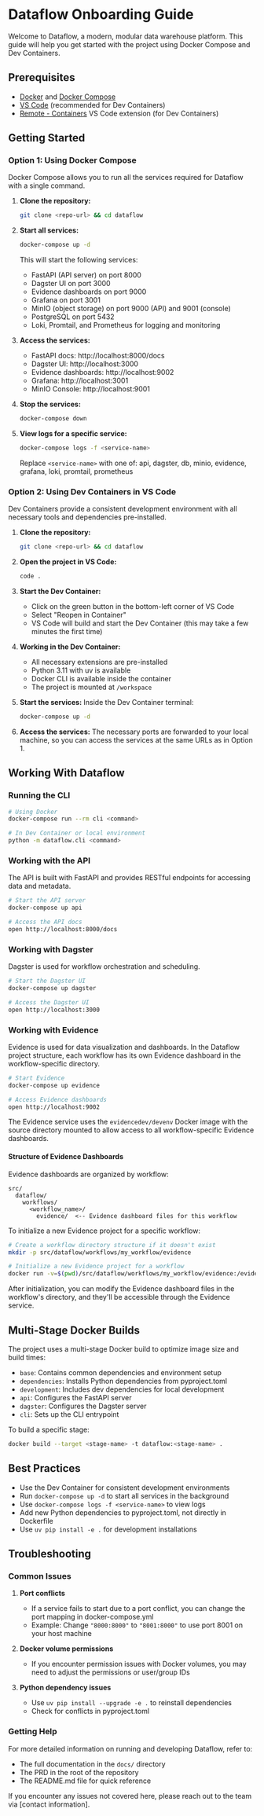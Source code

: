 # Dataflow Onboarding Guide

Welcome to Dataflow, a modern, modular data warehouse platform. This guide will help you get started with the project using Docker Compose and Dev Containers.

## Prerequisites

- [Docker](https://docs.docker.com/get-docker/) and [Docker Compose](https://docs.docker.com/compose/install/)
- [VS Code](https://code.visualstudio.com/) (recommended for Dev Containers)
- [Remote - Containers](https://marketplace.visualstudio.com/items?itemName=ms-vscode-remote.remote-containers) VS Code extension (for Dev Containers)

## Getting Started

### Option 1: Using Docker Compose

Docker Compose allows you to run all the services required for Dataflow with a single command.

1. **Clone the repository:**

   ```bash
   git clone <repo-url> && cd dataflow
   ```

2. **Start all services:**

   ```bash
   docker-compose up -d
   ```

   This will start the following services:

   - FastAPI (API server) on port 8000
   - Dagster UI on port 3000
   - Evidence dashboards on port 9000
   - Grafana on port 3001
   - MinIO (object storage) on port 9000 (API) and 9001 (console)
   - PostgreSQL on port 5432
   - Loki, Promtail, and Prometheus for logging and monitoring

3. **Access the services:**

   - FastAPI docs: http://localhost:8000/docs
   - Dagster UI: http://localhost:3000
   - Evidence dashboards: http://localhost:9002
   - Grafana: http://localhost:3001
   - MinIO Console: http://localhost:9001

4. **Stop the services:**

   ```bash
   docker-compose down
   ```

5. **View logs for a specific service:**
   ```bash
   docker-compose logs -f <service-name>
   ```
   Replace `<service-name>` with one of: api, dagster, db, minio, evidence, grafana, loki, promtail, prometheus

### Option 2: Using Dev Containers in VS Code

Dev Containers provide a consistent development environment with all necessary tools and dependencies pre-installed.

1. **Clone the repository:**

   ```bash
   git clone <repo-url> && cd dataflow
   ```

2. **Open the project in VS Code:**

   ```bash
   code .
   ```

3. **Start the Dev Container:**

   - Click on the green button in the bottom-left corner of VS Code
   - Select "Reopen in Container"
   - VS Code will build and start the Dev Container (this may take a few minutes the first time)

4. **Working in the Dev Container:**

   - All necessary extensions are pre-installed
   - Python 3.11 with uv is available
   - Docker CLI is available inside the container
   - The project is mounted at `/workspace`

5. **Start the services:**
   Inside the Dev Container terminal:

   ```bash
   docker-compose up -d
   ```

6. **Access the services:**
   The necessary ports are forwarded to your local machine, so you can access the services at the same URLs as in Option 1.

## Working With Dataflow

### Running the CLI

```bash
# Using Docker
docker-compose run --rm cli <command>

# In Dev Container or local environment
python -m dataflow.cli <command>
```

### Working with the API

The API is built with FastAPI and provides RESTful endpoints for accessing data and metadata.

```bash
# Start the API server
docker-compose up api

# Access the API docs
open http://localhost:8000/docs
```

### Working with Dagster

Dagster is used for workflow orchestration and scheduling.

```bash
# Start the Dagster UI
docker-compose up dagster

# Access the Dagster UI
open http://localhost:3000
```

### Working with Evidence

Evidence is used for data visualization and dashboards. In the Dataflow project structure, each workflow has its own Evidence dashboard in the workflow-specific directory.

```bash
# Start Evidence
docker-compose up evidence

# Access Evidence dashboards
open http://localhost:9002
```

The Evidence service uses the `evidencedev/devenv` Docker image with the source directory mounted to allow access to all workflow-specific Evidence dashboards.

#### Structure of Evidence Dashboards

Evidence dashboards are organized by workflow:

```
src/
  dataflow/
    workflows/
      <workflow_name>/
        evidence/  <-- Evidence dashboard files for this workflow
```

To initialize a new Evidence project for a specific workflow:

```bash
# Create a workflow directory structure if it doesn't exist
mkdir -p src/dataflow/workflows/my_workflow/evidence

# Initialize a new Evidence project for a workflow
docker run -v=$(pwd)/src/dataflow/workflows/my_workflow/evidence:/evidence-workspace -it --rm evidencedev/devenv:latest --init
```

After initialization, you can modify the Evidence dashboard files in the workflow's directory, and they'll be accessible through the Evidence service.

## Multi-Stage Docker Builds

The project uses a multi-stage Docker build to optimize image size and build times:

- `base`: Contains common dependencies and environment setup
- `dependencies`: Installs Python dependencies from pyproject.toml
- `development`: Includes dev dependencies for local development
- `api`: Configures the FastAPI server
- `dagster`: Configures the Dagster server
- `cli`: Sets up the CLI entrypoint

To build a specific stage:

```bash
docker build --target <stage-name> -t dataflow:<stage-name> .
```

## Best Practices

- Use the Dev Container for consistent development environments
- Run `docker-compose up -d` to start all services in the background
- Use `docker-compose logs -f <service-name>` to view logs
- Add new Python dependencies to pyproject.toml, not directly in Dockerfile
- Use `uv pip install -e .` for development installations

## Troubleshooting

### Common Issues

1. **Port conflicts**

   - If a service fails to start due to a port conflict, you can change the port mapping in docker-compose.yml
   - Example: Change `"8000:8000"` to `"8001:8000"` to use port 8001 on your host machine

2. **Docker volume permissions**

   - If you encounter permission issues with Docker volumes, you may need to adjust the permissions or user/group IDs

3. **Python dependency issues**
   - Use `uv pip install --upgrade -e .` to reinstall dependencies
   - Check for conflicts in pyproject.toml

### Getting Help

For more detailed information on running and developing Dataflow, refer to:

- The full documentation in the `docs/` directory
- The PRD in the root of the repository
- The README.md file for quick reference

If you encounter any issues not covered here, please reach out to the team via [contact information].
